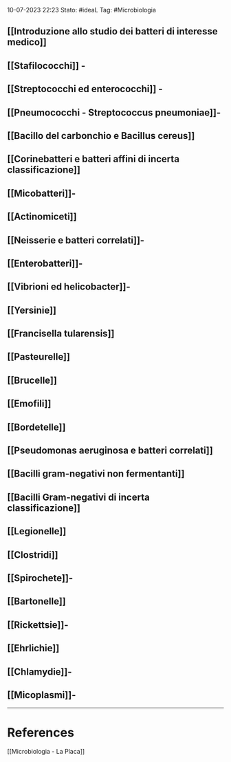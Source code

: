 10-07-2023 22:23
Stato: #ideaL
Tag: #Microbiologia 

## [[Introduzione allo studio dei batteri di interesse medico]]
## [[Stafilococchi]] -
## [[Streptococchi ed enterococchi]] -
## [[Pneumococchi - Streptococcus pneumoniae]]-
## [[Bacillo del carbonchio e Bacillus cereus]]
## [[Corinebatteri e batteri affini di incerta classificazione]]
## [[Micobatteri]]-
## [[Actinomiceti]]
## [[Neisserie e batteri correlati]]-
## [[Enterobatteri]]-
## [[Vibrioni ed helicobacter]]-
## [[Yersinie]] 
## [[Francisella tularensis]]
## [[Pasteurelle]]
## [[Brucelle]]
## [[Emofili]]
## [[Bordetelle]]
## [[Pseudomonas aeruginosa e batteri correlati]]
## [[Bacilli gram-negativi non fermentanti]]
## [[Bacilli Gram-negativi di incerta classificazione]]
## [[Legionelle]]
## [[Clostridi]]
## [[Spirochete]]-
## [[Bartonelle]]
## [[Rickettsie]]-
## [[Ehrlichie]]
## [[Chlamydie]]-
## [[Micoplasmi]]-


---
# References
[[Microbiologia - La Placa]]